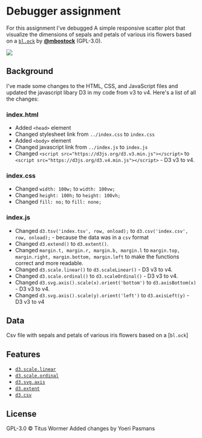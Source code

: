 # Debugger assignment
For this assignment I've debugged A simple responsive scatter plot that visualize the dimensions of sepals and petals of various iris flowers based on a [`bl.ock`][block] by
[**@mbostock**][block-author] (GPL-3.0).

[![][cover]][url]

## Background
I've made some changes to the HTML, CSS, and JavaScript files and updated the javascript libary D3 in my code from v3 to v4. Here's a list of all the changes:

### index.html
* Added `<head>` element
* Changed stylesheet link from `../index.css` to `index.css`
* Added `<body>` element
* Changed javascript link from `../index.js` to `index.js`
* Changed `<script src="https://d3js.org/d3.v3.min.js"></script>` to `<script src="https://d3js.org/d3.v4.min.js"></script>` - D3 v3 to v4.

### index.css
* Changed `width: 100w;` to `width: 100vw;`
* Changed `height: 100h;` to `height: 100vh;`
* Changed `fill: no;` to `fill: none;`

### index.js

* Changed `d3.tsv('index.tsv', row, onload);` to `d3.csv('index.csv', row, onload);` - because the data was in a `csv` format
* Changed `d3.extend()` to `d3.extent()`.
* Changed `margin.t, margin.r, margin.b, margin.l` to `margin.top, margin.right, margin.bottom, margin.left` to make the functions correct and more readable.
* Changed `d3.scale.linear()` to `d3.scaleLinear()` - D3 v3 to v4.
* Changed `d3.scale.ordinal()` to `d3.scaleOrdinal()` - D3 v3 to v4.
* Changed `d3.svg.axis().scale(x).orient('bottom')` to `d3.axisBottom(x)` - D3 v3 to v4.
* Changed `d3.svg.axis().scale(y).orient('left')` to `d3.axisLeft(y)` - D3 v3 to v4

## Data
Csv file with sepals and petals of various iris flowers based on a [`bl.ock`]

## Features
- [`d3.scale.linear`](https://github.com/d3/d3-3.x-api-reference/blob/master/Quantitative-Scales.md#_linear)
- [`d3.scale.ordinal`](https://github.com/d3/d3-3.x-api-reference/blob/master/Ordinal-Scales.md#ordinal)
- [`d3.svg.axis`](https://github.com/d3/d3-3.x-api-reference/blob/master/SVG-Axes.md#axis)
- [`d3.extent`](https://github.com/d3/d3-3.x-api-reference/blob/master/Arrays.md#d3_extent)
- [`d3.csv`](https://github.com/d3/d3-3.x-api-reference/blob/master/CSV.md#csv)

## License
GPL-3.0 © Titus Wormer Added changes by Yoeri Pasmans

[block]: https://bl.ocks.org/mbostock/3887118
[block-author]: https://github.com/mbostock
[cover]: preview.png
[url]: https://cmda-fe3.github.io/course-17-18/class-2-debug/yoeripasmans
